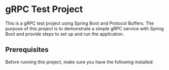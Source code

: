 # gRPC Test Project

This is a gRPC test project using Spring Boot and Protocol Buffers. The purpose of this project is to demonstrate a simple gRPC service with Spring Boot and provide steps to set up and run the application.

## Prerequisites

Before running this project, make sure you have the following installed:
